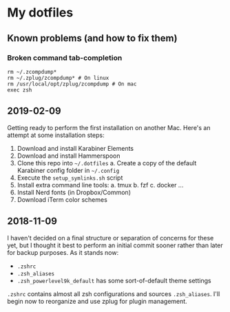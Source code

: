 # My dotfiles
## Known problems (and how to fix them)
### Broken command tab-completion
```
rm ~/.zcompdump*
rm ~/.zplug/zcompdump* # On linux
rm /usr/local/opt/zplug/zcompdump # On mac
exec zsh
```

## 2019-02-09
Getting ready to perform the first installation on another Mac. Here's an attempt at some installation steps:

1. Download and install Karabiner Elements
2. Download and install Hammerspoon
3. Clone this repo into `~/.dotfiles`
  a. Create a copy of the default Karabiner config folder in `~/.config`
4. Execute the `setup_symlinks.sh` script
5. Install extra command line tools:
  a. tmux
  b. fzf
  c. docker
  ...
6. Install Nerd fonts (in Dropbox/Common)
7. Download iTerm color schemes

## 2018-11-09
I haven't decided on a final structure or separation of concerns for these yet, but I thought it best to perform an initial commit sooner rather than later for backup purposes. As it stands now:

- `.zshrc` 
- `.zsh_aliases`
- `.zsh_powerlevel9k_default` has some sort-of-default theme settings

`.zshrc` contains almost all zsh configurations and sources `.zsh_aliases`. I'll begin now to reorganize and use zplug for plugin management. 

